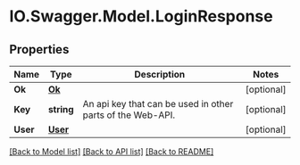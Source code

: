 # IO.Swagger.Model.LoginResponse
## Properties

Name | Type | Description | Notes
------------ | ------------- | ------------- | -------------
**Ok** | [**Ok**](Ok.md) |  | [optional] 
**Key** | **string** | An api key that can be used in other parts of the Web-API. | [optional] 
**User** | [**User**](User.md) |  | [optional] 

[[Back to Model list]](../README.md#documentation-for-models) [[Back to API list]](../README.md#documentation-for-api-endpoints) [[Back to README]](../README.md)

